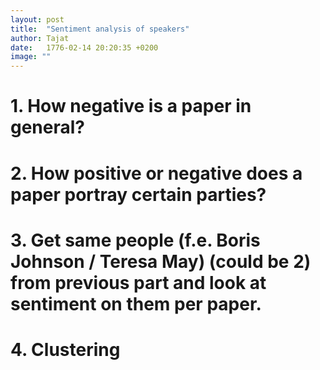 ```yaml
---
layout: post
title:  "Sentiment analysis of speakers"
author: Tajat
date:   1776-02-14 20:20:35 +0200
image: ""
---
```

# 1. How negative is a paper in general?
# 2. How positive or negative does a paper portray certain parties?
# 3. Get same people (f.e. Boris Johnson / Teresa May) (could be 2) from previous part and look at sentiment on them per paper.
# 4. Clustering
<!--more-->